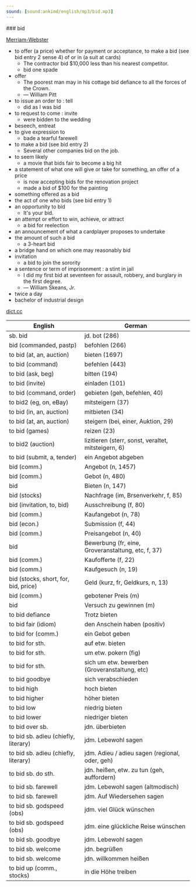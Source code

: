 ```yaml
---
sound: [sound:ankimd/english/mp3/bid.mp3]
---
```


\### bid

[Merriam-Webster](https://www.merriam-webster.com/dictionary/bid)

- to offer (a price) whether for payment or acceptance, to make a bid (see bid entry 2 sense 4) of or in (a suit at cards)
    - The contractor bid $10,000 less than his nearest competitor.
    - bid one spade
- offer
    - The poorest man may in his cottage bid defiance to all the forces of the Crown.
    - — William Pitt
- to issue an order to : tell
    - did as I was bid
- to request to come : invite
    - were bidden to the wedding
- beseech, entreat
- to give expression to
    - bade a tearful farewell
- to make a bid (see bid entry 2)
    - Several other companies bid on the job.
- to seem likely
    - a movie that bids fair to become a big hit
- a statement of what one will give or take for something, an offer of a price
    - is now accepting bids for the renovation project
    - made a bid of $100 for the painting
- something offered as a bid
- the act of one who bids (see bid entry 1)
- an opportunity to bid
    - It's your bid.
- an attempt or effort to win, achieve, or attract
    - a bid for reelection
- an announcement of what a cardplayer proposes to undertake
- the amount of such a bid
    - a 3-heart bid
- a bridge hand on which one may reasonably bid
- invitation
    - a bid to join the sorority
- a sentence or term of imprisonment : a stint in jail
    - I did my first bid at seventeen for assault, robbery, and burglary in the first degree.
    - — William Skeans, Jr.
- twice a day
- bachelor of industrial design

[dict.cc](https://www.dict.cc/bid)

| English        | German       |
| -------------- | ------------ |
| sb. bid | jd. bot (286) |
| bid (commanded, pastp) | befohlen (266) |
| to bid (at, an, auction) | bieten (1697) |
| to bid (command) | befehlen (443) |
| to bid (ask, beg) | bitten (194) |
| to bid (invite) | einladen (101) |
| to bid (command, order) | gebieten (geh, befehlen, 40) |
| to bid2 (eg, on, eBay) | mitsteigern (37) |
| to bid (in, an, auction) | mitbieten (34) |
| to bid (at, an, auction) | steigern (bei, einer, Auktion, 29) |
| to bid (games) | reizen (23) |
| to bid2 (auction) | lizitieren (sterr, sonst, veraltet, mitsteigern, 6) |
| to bid (submit, a, tender) | ein Angebot abgeben |
| bid (comm.) | Angebot (n, 1457) |
| bid (comm.) | Gebot (n, 480) |
| bid | Bieten (n, 147) |
| bid (stocks) | Nachfrage (im, Brsenverkehr, f, 85) |
| bid (invitation, to, bid) | Ausschreibung (f, 80) |
| bid (comm.) | Kaufangebot (n, 78) |
| bid (econ.) | Submission (f, 44) |
| bid (comm.) | Preisangebot (n, 40) |
| bid | Bewerbung (fr, eine, Groveranstaltung, etc, f, 37) |
| bid (comm.) | Kaufofferte (f, 22) |
| bid (comm.) | Kaufgesuch (n, 19) |
| bid (stocks, short, for, bid, price) | Geld <G> (kurz, fr, Geldkurs, n, 13) |
| bid (comm.) | gebotener Preis (m) |
| bid | Versuch zu gewinnen (m) |
| to bid defiance | Trotz bieten |
| to bid fair (idiom) | den Anschein haben (positiv) |
| to bid for (comm.) | ein Gebot geben |
| to bid for sth. | auf etw. bieten |
| to bid for sth. | um etw. pokern (fig) |
| to bid for sth. | sich um etw. bewerben (Groveranstaltung, etc) |
| to bid goodbye | sich verabschieden |
| to bid high | hoch bieten |
| to bid higher | höher bieten |
| to bid low | niedrig bieten |
| to bid lower | niedriger bieten |
| to bid over sb. | jdn. überbieten |
| to bid sb. adieu (chiefly, literary) | jdm. Lebewohl sagen |
| to bid sb. adieu (chiefly, literary) | jdm. Adieu / adieu sagen (regional, oder, geh) |
| to bid sb. do sth. | jdn. heißen, etw. zu tun (geh, auffordern) |
| to bid sb. farewell | jdm. Lebewohl sagen (altmodisch) |
| to bid sb. farewell | jdm. Auf Wiedersehen sagen |
| to bid sb. godspeed (obs) | jdm. viel Glück wünschen |
| to bid sb. godspeed (obs) | jdm. eine glückliche Reise wünschen |
| to bid sb. goodbye | jdm. Lebewohl sagen |
| to bid sb. welcome | jdn. begrüßen |
| to bid sb. welcome | jdn. willkommen heißen |
| to bid up (comm., stocks) | in die Höhe treiben |
